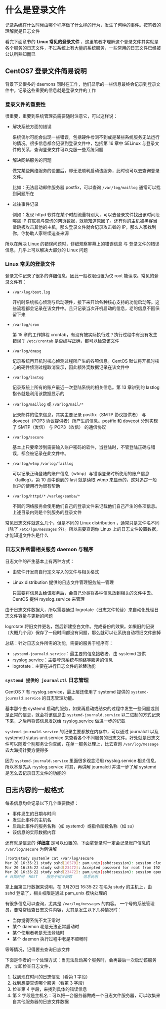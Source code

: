 # 什么是登录文件

记录系统在什么时候由哪个程序做了什么样的行为，发生了何种的事件。按笔者的理解就是日志文件

看完下面章节的 **Linux 常见的登录文件** ，这里笔者才理解这个登录文件其实就是各个服务的日志文件，不过系统上有大量的系统服务，一些常用的日志文件已经被公认所熟知而已

## CentOS7 登录文件简易说明

背景下又很多的 daemons 同时在工作，他们显示的一些信息最终会记录到登录文件中。记录这些重要的信息就是登录文件的工作

### 登录文件的重要性

很重要，重要到系统管理员需要随时注意它，可以这样说：

- 解决系统方面的错误

  系统偶尔可能会出现一些错误，包括硬件检测不到或是某些系统服务无法运行的情况。很多信息都会记录到登录文件中，包括第 16 章中 SELinux 与登录文件的关系，查询登录文件可以克服一些系统问题

- 解决网络服务的问题

  做完某些网络服务的设置后，却无法顺利启动该服务，此时也可以去查询登录文件。

  比如：无法启动邮件服务器 postfix，可以查询 `/var/log/maillog` 通常可以找到问题所在

- 过往事件记录

  例如：发现 httpd 软件在某个时刻流量特别大，可以去登录文件找出该时间段哪些 IP 在联机与查询的网页数据，就能知道原因了。还有你的主机被黑客当做跳板攻击其他的主机，那么登录文件就会记录攻击者的 IP，那么人家找到你，你协助人家继续追查来源

所以在解决 Linux 的错误问题时，仔细观察屏幕上的错误信息 与 登录文件的错误信息，几乎上可以解决大部分的 Linux 问题



### Linux 常见的登录文件

登录文件记录了很多的详细信息，因此一般权限设置为仅 root 能读取。常见的登录文件有：

- `/var/log/boot.log`

  开机时系统核心侦测与启动硬件，接下来开始各种核心支持的功能启动等。这些流程都会记录在该文件中。且只记录当次开机启动的信息，老的信息不回保留下来

- `/varlog/cron`

  第 15 章的工作排程 crontab，有没有被实际执行过？执行过程中有没有发生错误？ `/etc/crontab` 是否编写正确，都可以检查该文件

- `/varlog/dmesg`

  记录系统再开机时核心侦测过程所产生的各项信息。CentOS 默认将开机时核心的硬件侦测过程取消显示，因此额外奖数据记录在该文件中

- `/varlog/lastog`

  记录系统上所有的账户最近一次登陆系统的相关信息。第 13 章讲到的 lastlog 指令就是利用该数据显示的

- `/varlog/maillog` 或 `/varlog/mail/*`

  记录邮件的往来信息，其实主要记录 postfix（SMTP 协议提供者） 与 dovecot（POP3 协议提供者）所产生的信息。postfix 和 dovecot 分别实现了 SMTP（发信） 与 POP3（收信） 的通信协议

- `/varlog/secure`

  基本上只要牵涉到需要输入账户密码的软件，当登陆时，不管登陆正确与错误，都会被记录在此文件中。

- `/varlog/wtmp` `/varlog/faillog`

  可以记录正确登陆的账户信息（wtmp）与错误登录时所使用的账户信息（faillog）。第 10 章中谈到的 last 就是读取 wtmp 来显示的，这对追踪一般账户的使用行为很有帮助

- `/varlog/httpd/*` `/varlog/samba/*`

  不同的网络服务会使用他们自己的登录文件来记载他们自己产生的各项信息。上述目录内则是个别服务的登录文件

常见日志文件就这么几个，但是不同的 Linux distribution ，通常只是文件名不同（除了 `/etc/lgo/messages` 外）。所以需要查询你 Linux 上的日志文件设置数据，才能知道文件名是什么



### 日志文件所需相关服务 daemon 与程序

日志文件的产生基本上有两种方式：

- 由软件开发商自行定义写入的文件与相关格式

- Linux distribution 提供的日志文件管理服务统一管理

  只需要将信息丢给该服务后，会自己分类将各种信息放到相关的文件中去。CentOS 提供 rsyslog.service 来管理

由于日志文件数据大，所以需要通过 logrotate（日志文件轮替）来自动化处理日志文件容量与更新的问题

logrotate 将旧文件更名，然后新建空白文件。完成备份的效果。如果旧的记录（大概几个月）保存了一段时间都没有问题，那么就可以让系统自动将旧文件删掉

总结：针对日志文件所需的功能，需要的服务于程序有：

- `systemd-journald.service`：最主要的信息接收者，由 systemd 提供
- rsyslog.service：主要登录系统与网络等服务的信息
- logrotate：主要在进行日志文件的轮替功能

### `systemd 提供的 journalctl` 日志管理

CentOS 7 有 rsyslog.service，最上层还使用了 systemd 提供的 `systemd-journald.service` 的日志管理功能。

基本那个由 systemd 启动的服务，如果再启动或结束的过程中发生一些问题或则是正常的信息，就会将该信息由 `systemd-journald.service` 以二进制的方式记录下来，之后再将该信息发送给 rsyslog.service 做进一步的记载

`systemd-journald.service` 的记录主要都放在内存中，可以通过 journalctl 以及 systemctl status unit.service 来查看各个不同服务的日志文件。好处就是日志文件可以随着个别服务让你查阅，在单一服务处理上，比去查询 `/var/log/message` 去大海捞针要方便得多

因为 `systemd-journald.service` 里面很多观念沿用 rsyslog.service 相关信息，所以本章先从 rsyslog.service 将其，再讲解 journalctl 并进一步了解 systemd 是怎么去记录日志文件的功能的

## 日志内容的一般格式

每条信息均会记录以下几个重要数据：

- 事件发生的日期与时间
- 发生此事件的主机名
- 启动此事件的服务名称（如 systemd）或指令函数名称（如 su）
- 该信息的实际数据内容

还有就是信息的 **详细度** 是可以设置的，下面拿登录时一定会记录账户信息的 `/var/log/secure` 为例讲解

```bash
[root@study system]# cat /var/log/secure
Mar 20 16:35:21 study sshd[10579]: pam_unix(sshd:session): session closed for user root
Mar 20 16:35:22 study sshd[23472]: Accepted password for root from 192.168.4.170 port 49517 ssh2
Mar 20 16:35:22 study sshd[23472]: pam_unix(sshd:session): session opened for user root by (uid=0)
# 日期时间	HOST	服务于相关函数		信息说明
```

拿上面第三行数据来说明，在 3月20日 16:35:22 在名为 study 的主机上，由 sshd 登录了，相关权限是通过 pam_unix 模块处理的

有很多信息可以查询，尤其是 `/var/log/messages` 的内容。 一个号的系统管理员，要常常检查日志文件内容，尤其是发生以下几种情况时：

- 当你觉得系统不太正常时
- 某个 daemon 老是无法正常启动时
- 某个使用者老是无法登陆时
- 某个 daemon 执行过程中老是不顺畅时

等等情况，记得要去查询日志文件

下面是作者的一个处理方式：当无法启动某个服务时，会再最后一次启动该服务后，立即检查日志文件，

1. 找到现在时间的日志信息（看第 1 字段）
2. 找到想要查询哪个服务（看第 3 字段）
3. 检查第 4 字段，来找到具体的错误信息
4. 第 2 字段是主机名：可以把一台服务器做成一个日志文件服务器，可以收集来自其他服务器的日志文件数据